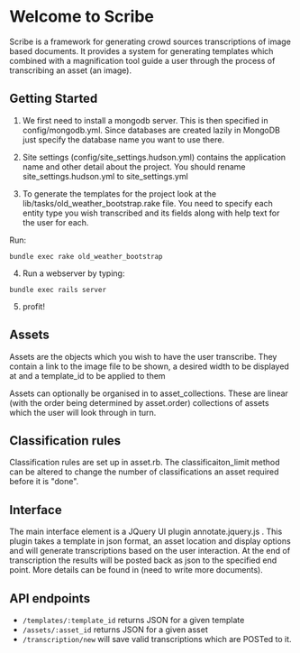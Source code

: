 # Welcome to Scribe

Scribe is a framework for generating crowd sources transcriptions of image based documents.
It provides a system for generating templates which combined with a magnification tool guide 
a user through the process of transcribing an asset (an image). 

## Getting Started

1. We first need to install a mongodb server. This is then specified in config/mongodb.yml. Since databases are created lazily in MongoDB just specify the database name you want to use there.

2. Site settings (config/site_settings.hudson.yml) contains the application name and other detail about the project. You should rename site_settings.hudson.yml to site_settings.yml

3. To generate the templates for the project look at the lib/tasks/old_weather_bootstrap.rake file. You need to specify each entity type you wish transcribed and its fields along with help text for the user for each.

  Run:

  `bundle exec rake old_weather_bootstrap`

4. Run a webserver by typing:

  `bundle exec rails server`

5. profit!

## Assets

Assets are the objects which you wish to have the user transcribe. They contain a link to the image file to be shown, a desired width to be displayed at and a template_id to be applied to them

Assets can optionally be organised in to asset_collections. These are linear (with the order being determined by asset.order) collections of assets which the user will look through in turn.

## Classification rules

Classification rules are set up in asset.rb. The classificaiton_limit method can be altered to change the number of classifications an asset required before it is "done". 

## Interface

The main interface element is a JQuery UI plugin annotate.jquery.js . This plugin takes a template in json format, an asset location and display options and will generate transcriptions based on the user interaction. At the end of transcription the results will be posted back as json to the specified end point. More details can be found in (need to write more documents).

## API endpoints

- `/templates/:template_id` returns JSON for a given template
- `/assets/:asset_id` returns JSON for a given asset
- `/transcription/new` will save valid transcriptions which are POSTed to it.